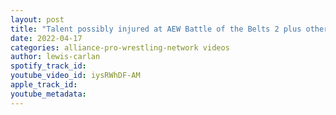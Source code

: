 ```yaml
---
layout: post
title: "Talent possibly injured at AEW Battle of the Belts 2 plus other AEW backstage notes"
date: 2022-04-17
categories: alliance-pro-wrestling-network videos
author: lewis-carlan
spotify_track_id: 
youtube_video_id: iysRWhDF-AM
apple_track_id: 
youtube_metadata: 
---
```

